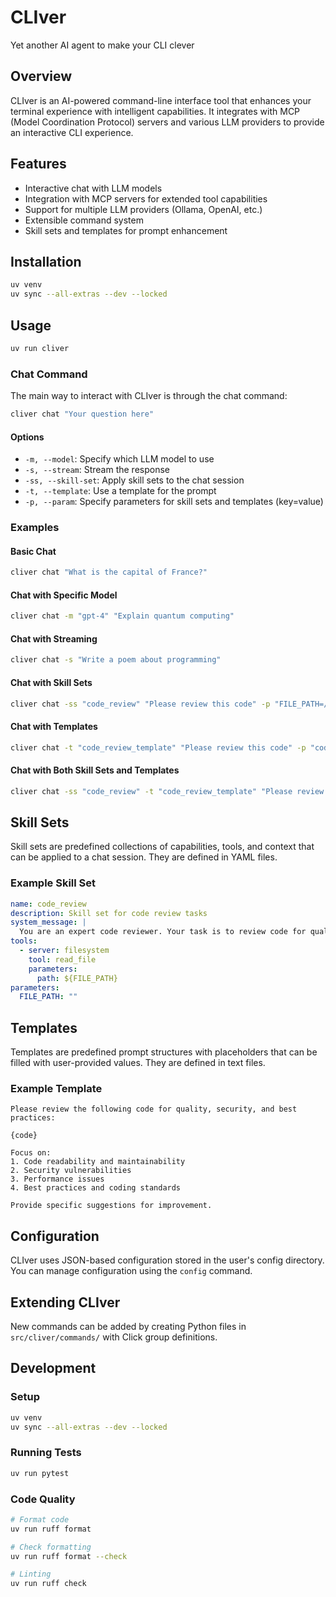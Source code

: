 # CLIver
Yet another AI agent to make your CLI clever

## Overview
CLIver is an AI-powered command-line interface tool that enhances your terminal experience with intelligent capabilities. It integrates with MCP (Model Coordination Protocol) servers and various LLM providers to provide an interactive CLI experience.

## Features
- Interactive chat with LLM models
- Integration with MCP servers for extended tool capabilities
- Support for multiple LLM providers (Ollama, OpenAI, etc.)
- Extensible command system
- Skill sets and templates for prompt enhancement

## Installation
```bash
uv venv
uv sync --all-extras --dev --locked
```

## Usage
```bash
uv run cliver
```

### Chat Command
The main way to interact with CLIver is through the chat command:

```bash
cliver chat "Your question here"
```

#### Options
- `-m, --model`: Specify which LLM model to use
- `-s, --stream`: Stream the response
- `-ss, --skill-set`: Apply skill sets to the chat session
- `-t, --template`: Use a template for the prompt
- `-p, --param`: Specify parameters for skill sets and templates (key=value)

### Examples

#### Basic Chat
```bash
cliver chat "What is the capital of France?"
```

#### Chat with Specific Model
```bash
cliver chat -m "gpt-4" "Explain quantum computing"
```

#### Chat with Streaming
```bash
cliver chat -s "Write a poem about programming"
```

#### Chat with Skill Sets
```bash
cliver chat -ss "code_review" "Please review this code" -p "FILE_PATH=/path/to/file.py"
```

#### Chat with Templates
```bash
cliver chat -t "code_review_template" "Please review this code" -p "code=def hello(): print('Hello')"
```

#### Chat with Both Skill Sets and Templates
```bash
cliver chat -ss "code_review" -t "code_review_template" "Please review this code" -p "FILE_PATH=/path/to/file.py" -p "code=def hello(): print('Hello')"
```

## Skill Sets
Skill sets are predefined collections of capabilities, tools, and context that can be applied to a chat session. They are defined in YAML files.

### Example Skill Set
```yaml
name: code_review
description: Skill set for code review tasks
system_message: |
  You are an expert code reviewer. Your task is to review code for quality, security, and best practices.
tools:
  - server: filesystem
    tool: read_file
    parameters:
      path: ${FILE_PATH}
parameters:
  FILE_PATH: ""
```

## Templates
Templates are predefined prompt structures with placeholders that can be filled with user-provided values. They are defined in text files.

### Example Template
```
Please review the following code for quality, security, and best practices:

{code}

Focus on:
1. Code readability and maintainability
2. Security vulnerabilities
3. Performance issues
4. Best practices and coding standards

Provide specific suggestions for improvement.
```

## Configuration
CLIver uses JSON-based configuration stored in the user's config directory. You can manage configuration using the `config` command.

## Extending CLIver
New commands can be added by creating Python files in `src/cliver/commands/` with Click group definitions.

## Development
### Setup
```bash
uv venv
uv sync --all-extras --dev --locked
```

### Running Tests
```bash
uv run pytest
```

### Code Quality
```bash
# Format code
uv run ruff format

# Check formatting
uv run ruff format --check

# Linting
uv run ruff check
```